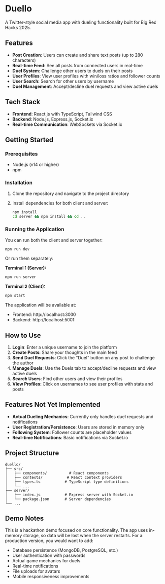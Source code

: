 # Duello

A Twitter-style social media app with dueling functionality built for Big Red Hacks 2025.

## Features

- **Post Creation**: Users can create and share text posts (up to 280 characters)
- **Real-time Feed**: See all posts from connected users in real-time
- **Duel System**: Challenge other users to duels on their posts
- **User Profiles**: View user profiles with win/loss ratios and follower counts
- **User Search**: Search for other users by username
- **Duel Management**: Accept/decline duel requests and view active duels

## Tech Stack

- **Frontend**: React.js with TypeScript, Tailwind CSS
- **Backend**: Node.js, Express.js, Socket.io
- **Real-time Communication**: WebSockets via Socket.io

## Getting Started

### Prerequisites

- Node.js (v14 or higher)
- npm

### Installation

1. Clone the repository and navigate to the project directory

2. Install dependencies for both client and server:
   ```bash
   npm install
   cd server && npm install && cd ..
   ```

### Running the Application

You can run both the client and server together:

```bash
npm run dev
```

Or run them separately:

**Terminal 1 (Server):**
```bash
npm run server
```

**Terminal 2 (Client):**
```bash
npm start
```

The application will be available at:
- Frontend: http://localhost:3000
- Backend: http://localhost:5001

## How to Use

1. **Login**: Enter a unique username to join the platform
2. **Create Posts**: Share your thoughts in the main feed
3. **Send Duel Requests**: Click the "Duel" button on any post to challenge the author
4. **Manage Duels**: Use the Duels tab to accept/decline requests and view active duels
5. **Search Users**: Find other users and view their profiles
6. **View Profiles**: Click on usernames to see user profiles with stats and posts

## Features Not Yet Implemented

- **Actual Dueling Mechanics**: Currently only handles duel requests and notifications
- **User Registration/Persistence**: Users are stored in memory only
- **Following System**: Follower counts are placeholder values
- **Real-time Notifications**: Basic notifications via Socket.io

## Project Structure

```
duello/
├── src/
│   ├── components/          # React components
│   ├── contexts/           # React context providers
│   ├── types.ts           # TypeScript type definitions
│   └── ...
├── server/
│   ├── index.js           # Express server with Socket.io
│   └── package.json       # Server dependencies
└── ...
```

## Demo Notes

This is a hackathon demo focused on core functionality. The app uses in-memory storage, so data will be lost when the server restarts. For a production version, you would want to add:

- Database persistence (MongoDB, PostgreSQL, etc.)
- User authentication with passwords
- Actual game mechanics for duels
- Real-time notifications
- File uploads for avatars
- Mobile responsiveness improvements

